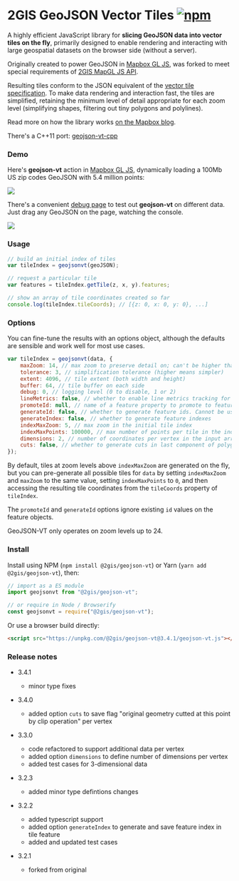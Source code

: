 # 2GIS GeoJSON Vector Tiles [![npm][npm-badge]][npm-link]

[npm-badge]: https://img.shields.io/npm/v/2gis-maps.svg
[npm-link]: https://www.npmjs.com/package/2gis-maps

A highly efficient JavaScript library for **slicing GeoJSON data into vector tiles on the fly**,
primarily designed to enable rendering and interacting with large geospatial datasets
on the browser side (without a server).

Originally created to power GeoJSON in [Mapbox GL JS](https://github.com/mapbox/mapbox-gl-js),
was forked to meet special requirements of [2GIS MapGL JS API](https://docs.2gis.com/en/mapgl/overview).

Resulting tiles conform to the JSON equivalent
of the [vector tile specification](https://github.com/mapbox/vector-tile-spec/).
To make data rendering and interaction fast, the tiles are simplified,
retaining the minimum level of detail appropriate for each zoom level
(simplifying shapes, filtering out tiny polygons and polylines).

Read more on how the library works [on the Mapbox blog](https://blog.mapbox.com/rendering-big-geodata-on-the-fly-with-geojson-vt-4e4d2a5dd1f2).

There's a C++11 port: [geojson-vt-cpp](https://github.com/mapbox/geojson-vt-cpp)

### Demo

Here's **geojson-vt** action in [Mapbox GL JS](https://github.com/mapbox/mapbox-gl-js),
dynamically loading a 100Mb US zip codes GeoJSON with 5.4 million points:

![](https://cloud.githubusercontent.com/assets/25395/5360312/86028d8e-7f91-11e4-811f-87f24acb09ca.gif)

There's a convenient [debug page](http://mapbox.github.io/geojson-vt/debug/) to test out **geojson-vt** on different data.
Just drag any GeoJSON on the page, watching the console.

![](https://cloud.githubusercontent.com/assets/25395/5363235/41955c6e-7fa8-11e4-9575-a66ef54cb6d9.gif)

### Usage

```js
// build an initial index of tiles
var tileIndex = geojsonvt(geoJSON);

// request a particular tile
var features = tileIndex.getTile(z, x, y).features;

// show an array of tile coordinates created so far
console.log(tileIndex.tileCoords); // [{z: 0, x: 0, y: 0}, ...]
```

### Options

You can fine-tune the results with an options object,
although the defaults are sensible and work well for most use cases.

```js
var tileIndex = geojsonvt(data, {
    maxZoom: 14, // max zoom to preserve detail on; can't be higher than 24
    tolerance: 3, // simplification tolerance (higher means simpler)
    extent: 4096, // tile extent (both width and height)
    buffer: 64, // tile buffer on each side
    debug: 0, // logging level (0 to disable, 1 or 2)
    lineMetrics: false, // whether to enable line metrics tracking for LineString/MultiLineString features
    promoteId: null, // name of a feature property to promote to feature.id. Cannot be used with `generateId`
    generateId: false, // whether to generate feature ids. Cannot be used with `promoteId`
    generateIndex: false, // whether to generate feature indexes
    indexMaxZoom: 5, // max zoom in the initial tile index
    indexMaxPoints: 100000, // max number of points per tile in the index
    dimensions: 2, // number of coordinates per vertex in the input array (2 by default)
    cuts: false, // whether to generate cuts in last component of polygon and line points (false by default)
});
```

By default, tiles at zoom levels above `indexMaxZoom` are generated on the fly, but you can pre-generate all possible tiles for `data` by setting `indexMaxZoom` and `maxZoom` to the same value, setting `indexMaxPoints` to `0`, and then accessing the resulting tile coordinates from the `tileCoords` property of `tileIndex`.

The `promoteId` and `generateId` options ignore existing `id` values on the feature objects.

GeoJSON-VT only operates on zoom levels up to 24.

### Install

Install using NPM (`npm install @2gis/geojson-vt`) or Yarn (`yarn add @2gis/geojson-vt`), then:

```js
// import as a ES module
import geojsonvt from "@2gis/geojson-vt";

// or require in Node / Browserify
const geojsonvt = require("@2gis/geojson-vt");
```

Or use a browser build directly:

```html
<script src="https://unpkg.com/@2gis/geojson-vt@3.4.1/geojson-vt.js"></script>
```

### Release notes

- 3.4.1

  - minor type fixes

- 3.4.0

  - added option `cuts` to save flag "original geometry cutted at this point by clip operation" per vertex

- 3.3.0

  - code refactored to support additional data per vertex
  - added option `dimensions` to define number of dimensions per vertex
  - added test cases for 3-dimensional data

- 3.2.3

  - added minor type defintions changes

- 3.2.2

  - added typescript support
  - added option `generateIndex` to generate and save feature index in tile feature
  - added and updated test cases

- 3.2.1

  - forked from original
